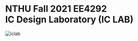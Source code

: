 # NTHU Fall 2021 EE4292 </br> IC Design Laboratory (IC LAB)

![iclab](https://user-images.githubusercontent.com/98183102/176993392-9bd271e0-bde3-4c13-980a-bf80bcc5c8db.png)

